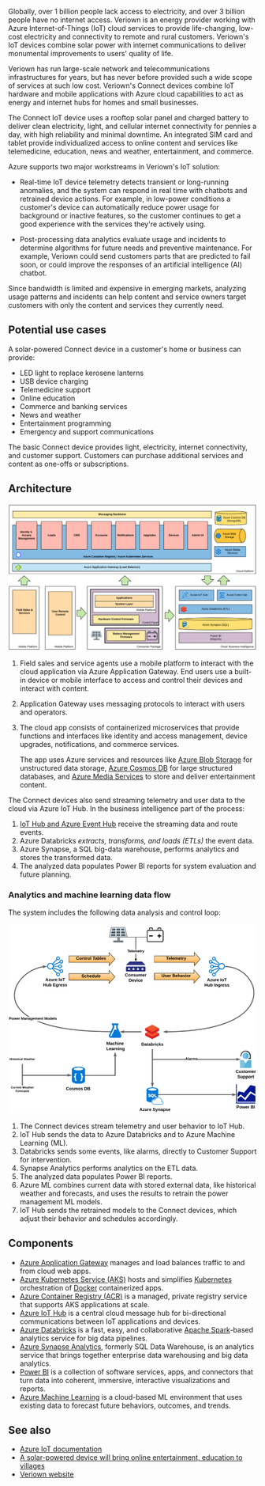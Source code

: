 


Globally, over 1 billion people lack access to electricity, and over 3 billion people have no internet access. Veriown is an energy provider working with Azure Internet-of-Things (IoT) cloud services to provide life-changing, low-cost electricity and connectivity to remote and rural customers. Veriown's IoT devices combine solar power with internet communications to deliver monumental improvements to users' quality of life.

Veriown has run large-scale network and telecommunications infrastructures for years, but has never before provided such a wide scope of services at such low cost. Veriown's Connect devices combine IoT hardware and mobile applications with Azure cloud capabilities to act as energy and internet hubs for homes and small businesses.

The Connect IoT device uses a rooftop solar panel and charged battery to deliver clean electricity, light, and cellular internet connectivity for pennies a day, with high reliability and minimal downtime. An integrated SIM card and tablet provide individualized access to online content and services like telemedicine, education, news and weather, entertainment, and commerce.

Azure supports two major workstreams in Veriown's IoT solution:

- Real-time IoT device telemetry detects transient or long-running anomalies, and the system can respond in real time with chatbots and retrained device actions. For example, in low-power conditions a customer's device can automatically reduce power usage for background or inactive features, so the customer continues to get a good experience with the services they're actively using.

- Post-processing data analytics evaluate usage and incidents to determine algorithms for future needs and preventive maintenance. For example, Veriown could send customers parts that are predicted to fail soon, or could improve the responses of an artificial intelligence (AI) chatbot.

Since bandwidth is limited and expensive in emerging markets, analyzing usage patterns and incidents can help content and service owners target customers with only the content and services they currently need.

## Potential use cases
A solar-powered Connect device in a customer's home or business can provide:
- LED light to replace kerosene lanterns
- USB device charging
- Telemedicine support
- Online education
- Commerce and banking services
- News and weather
- Entertainment programming
- Emergency and support communications

The basic Connect device provides light, electricity, internet connectivity, and customer support. Customers can purchase additional services and content as one-offs or subscriptions.

## Architecture

![Diagram showing data stream coming from the power subsystem to Azure IoT edge and cloud components.](../media/iot-power-architecture.png)

1. Field sales and service agents use a mobile platform to interact with the cloud application via Azure Application Gateway. End users use a built-in device or mobile interface to access and control their devices and interact with content.
1. Application Gateway uses messaging protocols to interact with users and operators.
1. The cloud app consists of containerized microservices that provide functions and interfaces like identity and access management, device upgrades, notifications, and commerce services.
   
   The app uses Azure services and resources like [Azure Blob Storage](/azure/storage/blobs/storage-blobs-introduction) for unstructured data storage, [Azure Cosmos DB](/azure/cosmos-db/introduction) for large structured databases, and [Azure Media Services](https://azure.microsoft.com/services/media-services/) to store and deliver entertainment content.

The Connect devices also send streaming telemetry and user data to the cloud via Azure IoT Hub. In the business intelligence part of the process:
1. [IoT Hub and Azure Event Hub](/azure/iot-hub/iot-hub-compare-event-hubs) receive the streaming data and route events.
1. Azure Databricks *extracts, transforms, and loads (ETLs)* the event data.
1. Azure Synapse, a SQL big-data warehouse, performs analytics and stores the transformed data.
1. The analyzed data populates Power BI reports for system evaluation and future planning.

### Analytics and machine learning data flow

The system includes the following data analysis and control loop:

![Diagram showing an analytics loop that runs post-processed telemetry data through a trained AI model to control the device.](../media/iot-power-analytics.png)

1. The Connect devices stream telemetry and user behavior to IoT Hub.
1. IoT Hub sends the data to Azure Databricks and to Azure Machine Learning (ML).
1. Databricks sends some events, like alarms, directly to Customer Support for intervention.
1. Synapse Analytics performs analytics on the ETL data.
1. The analyzed data populates Power BI reports.
1. Azure ML combines current data with stored external data, like historical weather and forecasts, and uses the results to retrain the power management ML models.
1. IoT Hub sends the retrained models to the Connect devices, which adjust their behavior and schedules accordingly.

## Components
- [Azure Application Gateway](/azure/application-gateway/overview) manages and load balances traffic to and from cloud web apps.
- [Azure Kubernetes Service (AKS)](/azure/aks/intro-kubernetes) hosts and simplifies [Kubernetes](https://kubernetes.io/) orchestration of [Docker](https://www.docker.com/) containerized apps.
- [Azure Container Registry (ACR)](/azure/container-registry/container-registry-intro) is a managed, private registry service that supports AKS applications at scale.
- [Azure IoT Hub](/azure/iot-hub/about-iot-hub) is a central cloud message hub for bi-directional communications between IoT applications and devices.
- [Azure Databricks](/azure/databricks/scenarios/what-is-azure-databricks) is a fast, easy, and collaborative [Apache Spark](https://spark.apache.org/)-based analytics service for big data pipelines.
- [Azure Synapse Analytics](/azure/synapse-analytics/sql-data-warehouse/sql-data-warehouse-overview-what-is), formerly SQL Data Warehouse, is an analytics service that brings together enterprise data warehousing and big data analytics.
- [Power BI](/power-bi/fundamentals/power-bi-overview) is a collection of software services, apps, and connectors that turn data into coherent, immersive, interactive visualizations and reports.
- [Azure Machine Learning](/azure/machine-learning/overview-what-is-azure-ml) is a cloud-based ML environment that uses existing data to forecast future behaviors, outcomes, and trends.

## See also
- [Azure IoT documentation](/azure/iot-fundamentals/)
- [A solar-powered device will bring online entertainment, education to villages](https://www.thehindubusinessline.com/info-tech/soon-a-solar-powered-device-will-bring-online-entertainment-education-to-villages/article26945331.ece)
- [Veriown website](https://veriown.com)